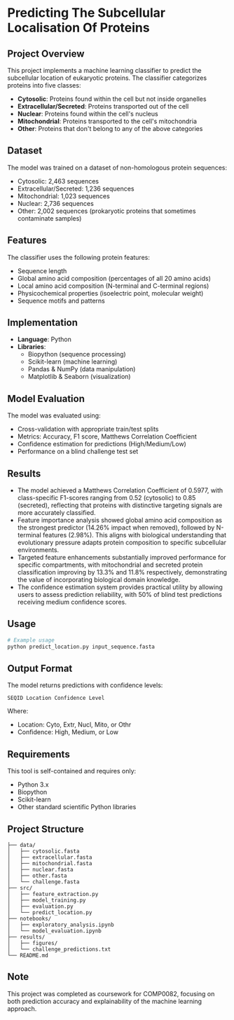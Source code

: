 # Predicting The Subcellular Localisation Of Proteins

## Project Overview
This project implements a machine learning classifier to predict the subcellular location of eukaryotic proteins. The classifier categorizes proteins into five classes:

- **Cytosolic**: Proteins found within the cell but not inside organelles
- **Extracellular/Secreted**: Proteins transported out of the cell
- **Nuclear**: Proteins found within the cell's nucleus
- **Mitochondrial**: Proteins transported to the cell's mitochondria
- **Other**: Proteins that don't belong to any of the above categories

## Dataset
The model was trained on a dataset of non-homologous protein sequences:
- Cytosolic: 2,463 sequences
- Extracellular/Secreted: 1,236 sequences
- Mitochondrial: 1,023 sequences
- Nuclear: 2,736 sequences
- Other: 2,002 sequences (prokaryotic proteins that sometimes contaminate samples)

## Features
The classifier uses the following protein features:
- Sequence length
- Global amino acid composition (percentages of all 20 amino acids)
- Local amino acid composition (N-terminal and C-terminal regions)
- Physicochemical properties (isoelectric point, molecular weight)
- Sequence motifs and patterns

## Implementation
- **Language**: Python
- **Libraries**: 
  - Biopython (sequence processing)
  - Scikit-learn (machine learning)
  - Pandas & NumPy (data manipulation)
  - Matplotlib & Seaborn (visualization)

## Model Evaluation
The model was evaluated using:
- Cross-validation with appropriate train/test splits
- Metrics: Accuracy, F1 score, Matthews Correlation Coefficient
- Confidence estimation for predictions (High/Medium/Low)
- Performance on a blind challenge test set

## Results
- The model achieved a Matthews Correlation Coefficient of 0.5977, with class-specific F1-scores ranging from 0.52 (cytosolic) to 0.85 (secreted), reflecting that proteins with distinctive targeting signals are more accurately classified.
- Feature importance analysis showed global amino acid composition as the strongest predictor (14.26% impact when removed), followed by N-terminal features (2.98%). This aligns with biological understanding that evolutionary pressure adapts protein composition to specific subcellular environments.
- Targeted feature enhancements substantially improved performance for specific compartments, with mitochondrial and secreted protein classification improving by 13.3% and 11.8% respectively, demonstrating the value of incorporating biological domain knowledge.
- The confidence estimation system provides practical utility by allowing users to assess prediction reliability, with 50% of blind test predictions receiving medium confidence scores.

## Usage
```bash
# Example usage
python predict_location.py input_sequence.fasta
```

## Output Format
The model returns predictions with confidence levels:
```
SEQID Location Confidence Level
```

Where:
- Location: Cyto, Extr, Nucl, Mito, or Othr
- Confidence: High, Medium, or Low

## Requirements
This tool is self-contained and requires only:
- Python 3.x
- Biopython
- Scikit-learn
- Other standard scientific Python libraries

## Project Structure
```
├── data/
│   ├── cytosolic.fasta
│   ├── extracellular.fasta
│   ├── mitochondrial.fasta
│   ├── nuclear.fasta
│   ├── other.fasta
│   └── challenge.fasta
├── src/
│   ├── feature_extraction.py
│   ├── model_training.py
│   ├── evaluation.py
│   └── predict_location.py
├── notebooks/
│   ├── exploratory_analysis.ipynb
│   └── model_evaluation.ipynb
├── results/
│   ├── figures/
│   └── challenge_predictions.txt
└── README.md
```

## Note
This project was completed as coursework for COMP0082, focusing on both prediction accuracy and explainability of the machine learning approach.
